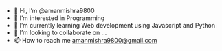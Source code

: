 - 👋 Hi, I’m @amanmishra9800
- 👀 I’m interested in Programming
- 🌱 I’m currently learning Web development using Javascript and Python
- 💞️ I’m looking to collaborate on ...
- 📫 How to reach me amanmishra9800@gmail.com

<!---
amanmishra9800/amanmishra9800 is a ✨ special ✨ repository because its `README.md` (this file) appears on your GitHub profile.
You can click the Preview link to take a look at your changes.
--->
